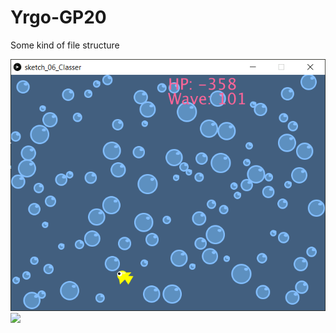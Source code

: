 # Yrgo-GP20
Some kind of file structure

<img src="Programming_Fundamentals\06_ClassAndObjects\screen.gif">
<img src="Programming_Fundamentals\02_Learning to Program\screen.gif">